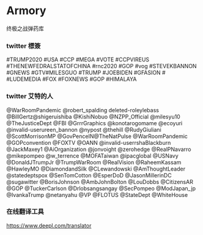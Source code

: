 # Armory
终极之战弹药库

### twitter 標簽 
#TRUMP2020 #USA #CCP #MEGA #VOTE #CCPVIREUS #THENEWFEDRALSTATOFCHINA #rnc2020 #GOP #vog #STEVEKBANNON  #GNEWS #GTV#MILESGUO #TRUMP #JOEBIDEN #GFASION # #LUDEMEDIA #FOX   #FOXNEWS #GOP #HIMALAYA  

### twitter 艾特的人
@WarRoomPandemic @robert_spalding deleted-roleylebass  @BillGertz@shigeruishiba @KishiNobuo @NZPP_Official @milesyu10 @TheJusticeDept @FBI  @GrrrGraphics @konotarogomame @ecoyuri @invalid-userureen_bannon @nypost @thehill @RudyGiuliani @ScottMorrisonMP @GovPenceIN@TheNatPulse @WarRoomPandemic @GOPconvention @FOXTV @OANN @invalid-userrshaBlackburn @JackMaxey1 @AiOrganization @jonvoight @zerohedge @RealPNavarro  @mikepompeo @w_terrence @MOFATaiwan @ipacglobal @USNavy @DonaldJTrumpJr @TrumpWarRoom @RealVision @RaheemKassam @HawleyMO @DiamondandSilk @CLewandowski @AmThoughtLeader @statedeptspox @SenTomCotton @EsperDoD @JasonMillerinDC @sugawitter @BorisJohnson @AmbJohnBolton @LouDobbs @CitizensAR @GOP @TuckerCarlson @Drlobsangsangay @SecPompeo @ModJapan_jp @IvankaTrump @netanyahu @VP @FLOTUS @StateDept @WhiteHouse

### 在线翻译工具 
https://www.deepl.com/translator
